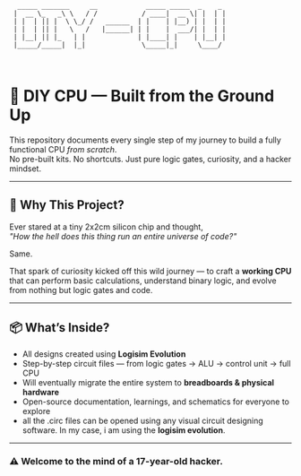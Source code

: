 ```
  _____ _______     __            _____ _____  _    _ 
 |  __ \_   _\ \   / /           / ____|  __ \| |  | |
 | |  | || |  \ \_/ /   ______  | |    | |__) | |  | |
 | |  | || |   \   /   |______| | |    |  ___/| |  | |
 | |__| || |_   | |             | |____| |    | |__| |
 |_____/_____|  |_|              \_____|_|     \____/ 
                                                      
                                                      
```

# 🧠 DIY CPU — Built from the Ground Up

This repository documents every single step of my journey to build a fully functional CPU *from scratch*.  
No pre-built kits. No shortcuts. Just pure logic gates, curiosity, and a hacker mindset.

---

## 🚀 Why This Project?

Ever stared at a tiny 2x2cm silicon chip and thought,  
*"How the hell does this thing run an entire universe of code?"*

Same.

That spark of curiosity kicked off this wild journey — to craft a **working CPU** that can perform basic calculations, understand binary logic, and evolve from nothing but logic gates and code.

---

## 📦 What’s Inside?

- All designs created using **Logisim Evolution**
- Step-by-step circuit files — from logic gates → ALU → control unit → full CPU
- Will eventually migrate the entire system to **breadboards & physical hardware**
- Open-source documentation, learnings, and schematics for everyone to explore
- all the .circ files can be opened using any visual circuit designing software. In my case, i am using the **logisim evolution**.
---

### ⚠️ Welcome to the mind of a 17-year-old hacker.
